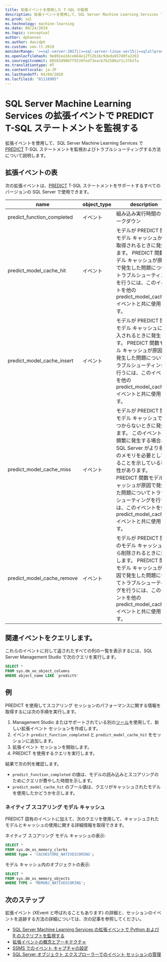 ```yaml
---
title: 拡張イベントを使用した T-SQL の監視
description: 拡張イベントを使用して、SQL Server Machine Learning Services で PREDICT T-SQL ステートメントを監視およびトラブルシューティングする方法について説明します。
ms.prod: sql
ms.technology: machine-learning
ms.date: 09/24/2019
ms.topic: conceptual
author: dphansen
ms.author: davidph
ms.custom: seo-lt-2019
monikerRange: '>=sql-server-2017||>=sql-server-linux-ver15||=sqlallproducts-allversions'
ms.openlocfilehash: 9e891ee16ce664e12f12b16c9deda957d0fa2263
ms.sourcegitcommit: 68583d986ff5539fed73eacb7b2586a71c37b1fa
ms.translationtype: HT
ms.contentlocale: ja-JP
ms.lasthandoff: 04/04/2020
ms.locfileid: "81118985"
---
```

# <a name="monitor-predict-t-sql-statements-with-extended-events-in-sql-server-machine-learning-services"></a>SQL Server Machine Learning Services の拡張イベントで PREDICT T-SQL ステートメントを監視する

拡張イベントを使用して、SQL Server Machine Learning Services で [PREDICT](../../t-sql/queries/predict-transact-sql.md) T-SQL ステートメントを監視およびトラブルシューティングする方法について説明します。

## <a name="table-of-extended-events"></a>拡張イベントの表

次の拡張イベントは、[PREDICT](https://docs.microsoft.com/sql/t-sql/queries/predict-transact-sql) T-SQL ステートメントをサポートするすべてのバージョンの SQL Server で使用できます。 

|name |object_type|description| 
|----|----|----|
|predict_function_completed |イベント  |組み込み実行時間のブレークダウン|
|predict_model_cache_hit |イベント|モデルが PREDICT 関数モデル キャッシュから取得されるときに発生します。 PREDICT 関数モデル キャッシュが原因で発生した問題についてトラブルシューティングを行うには、このイベントを他の predict_model_cache_* イベントと共に使用します。|
|predict_model_cache_insert |イベント  |   モデルが PREDICT 関数モデル キャッシュに挿入されるときに発生します。 PREDICT 関数モデル キャッシュが原因で発生した問題についてトラブルシューティングを行うには、このイベントを他の predict_model_cache_* イベントと共に使用します。    |
|predict_model_cache_miss   |イベント|モデルが PREDICT 関数モデル キャッシュで見つからないときに発生します。 このイベントが頻繁に発生する場合、SQL Server がより多くのメモリを必要としていることを示している可能性があります。 PREDICT 関数モデル キャッシュが原因で発生した問題についてトラブルシューティングを行うには、このイベントを他の predict_model_cache_* イベントと共に使用します。|
|predict_model_cache_remove |イベント| モデルが PREDICT 関数のモデル キャッシュから削除されるときに発生します。 PREDICT 関数モデル キャッシュが原因で発生した問題についてトラブルシューティングを行うには、このイベントを他の predict_model_cache_* イベントと共に使用します。|

## <a name="query-for-related-events"></a>関連イベントをクエリします。

これらのイベントに対して返されたすべての列の一覧を表示するには、SQL Server Management Studio で次のクエリを実行します。

```sql
SELECT * 
FROM sys.dm_xe_object_columns 
WHERE object_name LIKE `predict%'
```

## <a name="examples"></a>例

PREDICT を使用してスコアリング セッションのパフォーマンスに関する情報を取得するには次の手順を実行します。

1. Management Studio またはサポートされている別の[ツール](https://docs.microsoft.com/sql/relational-databases/extended-events/extended-events-tools)を使用して、新しい拡張イベント セッションを作成します。
2. イベント `predict_function_completed` と `predict_model_cache_hit` をセッションに追加します。
3. 拡張イベント セッションを開始します。
4. PREDICT を使用するクエリを実行します。

結果で次の列を確認します。

+ `predict_function_completed` の値は、モデルの読み込みとスコアリングのためにクエリが費やした時間を示します。
+ `predict_model_cache_hit` のブール値は、クエリがキャッシュされたモデルを使用したかどうかを示します。 

### <a name="native-scoring-model-cache"></a>ネイティブ スコアリング モデル キャッシュ

PREDICT 固有のイベントに加えて、次のクエリを使用して、キャッシュされたモデルとキャッシュの使用に関する詳細情報を取得できます。

ネイティブ スコアリング モデル キャッシュの表示:

```sql
SELECT *
FROM sys.dm_os_memory_clerks
WHERE type = 'CACHESTORE_NATIVESCORING';
```

モデル キャッシュ内のオブジェクトの表示:

```sql
SELECT *
FROM sys.dm_os_memory_objects
WHERE TYPE = 'MEMOBJ_NATIVESCORING';
```

## <a name="next-steps"></a>次のステップ

拡張イベント (XEvent と呼ばれることもあります) の詳細と、セッションのイベントを追跡する方法の詳細については、次の記事を参照してください。

+ [SQL Server Machine Learning Services の拡張イベントで Python および R のスクリプトを監視する](extended-events.md)
+ [拡張イベントの概念とアーキテクチャ](https://docs.microsoft.com/sql/relational-databases/extended-events/extended-events)
+ [SSMS でのイベント キャプチャの設定](https://docs.microsoft.com/sql/relational-databases/extended-events/quick-start-extended-events-in-sql-server)
+ [SQL Server オブジェクト エクスプローラーでのイベント セッションの管理](https://docs.microsoft.com/sql/relational-databases/extended-events/manage-event-sessions-in-the-object-explorer)
